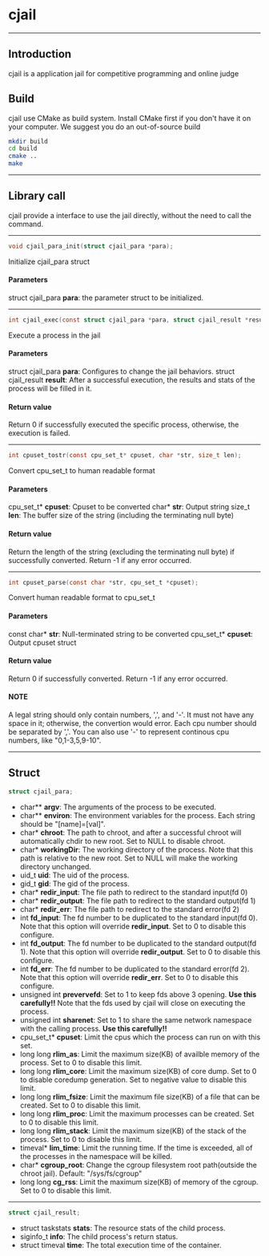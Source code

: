 # cjail
---
## Introduction
cjail is a application jail for competitive programming and online judge

## Build
cjail use CMake as build system. Install CMake first if you don't have it on your computer.
We suggest you do an out-of-source build
```bash
mkdir build
cd build
cmake ..
make
```

---

## Library call
cjail provide a interface to use the jail directly, without the need to call the command.

---

```c
void cjail_para_init(struct cjail_para *para);
```
Initialize cjail_para struct
#### Parameters
struct cjail_para **para**: the parameter struct to be initialized.

---

```c
int cjail_exec(const struct cjail_para *para, struct cjail_result *result);
```
Execute a process in the jail
#### Parameters
struct cjail_para **para**: Configures to change the jail behaviors.
struct cjail_result **result**: After a successful execution, the results and stats of the process will be filled in it.
#### Return value
Return 0 if successfully executed the specific process, otherwise, the execution is failed.

---

```c
int cpuset_tostr(const cpu_set_t* cpuset, char *str, size_t len);
```
Convert cpu_set_t to human readable format
#### Parameters
cpu_set_t* **cpuset**: Cpuset to be converted
char* **str**: Output string
size_t **len**: The buffer size of the string (including the terminating null byte)
#### Return value
Return the length of the string (excluding the terminating null byte) if successfully converted. Return -1 if any error occurred.

---

```c
int cpuset_parse(const char *str, cpu_set_t *cpuset);
```
Convert human readable format to cpu_set_t
#### Parameters
const char* **str**: Null-terminated string to be converted
cpu_set_t* **cpuset**: Output cpuset struct
#### Return value
Return 0 if successfully converted. Return -1 if any error occurred.
#### NOTE
A legal string should only contain numbers, ',', and '-'. It must not have any space in it; otherwise, the convertion would error. Each cpu number should be separated by ','. You can also use '-' to represent continous cpu numbers, like "0,1-3,5,9-10".


---
## Struct
```c
struct cjail_para;
```
- char** **argv**: The arguments of the process to be executed.
- char** **environ**: The environment variables for the process. Each string should be "[name]=[val]".
- char* **chroot**: The path to chroot, and after a successful chroot will automatically chdir to new root. Set to NULL to disable chroot.
- char* **workingDir**: The working directory of the process. Note that this path is relative to the new root.
Set to NULL will make the working directory unchanged.
- uid_t **uid**: The uid of the process.
- gid_t **gid**: The gid of the process.
- char* **redir_input**: The file path to redirect to the standard input(fd 0)
- char* **redir_output**: The file path to redirect to the standard output(fd 1)
- char* **redir_err**: The file path to redirect to the standard error(fd 2)
- int **fd_input**: The fd number to be duplicated to the standard input(fd 0). Note that this option will override **redir_input**. Set to 0 to disable this configure.
- int **fd_output**: The fd number to be duplicated to the standard output(fd 1). Note that this option will override **redir_output**. Set to 0 to disable this configure.
- int **fd_err**: The fd number to be duplicated to the standard error(fd 2). Note that this option will override **redir_err**. Set to 0 to disable this configure.
- unsigned int **prevervefd**: Set to 1 to keep fds above 3 opening. **Use this carefully!!** Note that the fds used by cjail will close on executing the process.
- unsigned int **sharenet**: Set to 1 to share the same network namespace with the calling process. **Use this carefully!!**
- cpu_set_t* **cpuset**: Limit the cpus which the process can run on with this set.
- long long **rlim_as**: Limit the maximum size(KB) of availble memory of the process. Set to 0 to disable this limit.
- long long **rlim_core**: Limit the maximum size(KB) of core dump. Set to 0 to disable coredump generation. Set to negative value to disable this limit.
- long long **rlim_fsize**: Limit the maximum file size(KB) of a file that can be created. Set to 0 to disable this limit.
- long long **rlim_proc**: Limit the maximum processes can be created. Set to 0 to disable this limit.
- long long **rlim_stack**: Limit the maximum size(KB) of the stack of the process. Set to 0 to disable this limit.
- timeval* **lim_time**: Limit the running time. If the time is exceeded, all of the processes in the namespace will be killed.
- char* **cgroup_root**: Change the cgroup filesystem root path(outside the chroot jail). Default: "/sys/fs/cgroup"
- long long **cg_rss**: Limit the maximum size(KB) of memory of the cgroup. Set to 0 to disable this limit.

---

```c
struct cjail_result;
```
- struct taskstats **stats**: The resource stats of the child process.
- siginfo_t **info**: The child process's return status.
- struct timeval **time**: The total execution time of the container.

